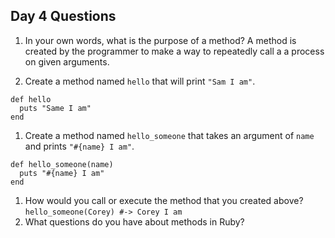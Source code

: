 ## Day 4 Questions

1. In your own words, what is the purpose of a method?
A method is created by the programmer to make a way to repeatedly call a
a process on given arguments.

1. Create a method named `hello` that will print `"Sam I am"`.
```
def hello
  puts "Same I am"
end
```

1. Create a method named `hello_someone` that takes an argument of `name` and prints `"#{name} I am"`.
```
def hello_someone(name)
  puts "#{name} I am"
end
```

1. How would you call or execute the method that you created above?
`hello_someone(Corey) #-> Corey I am`
1. What questions do you have about methods in Ruby?
